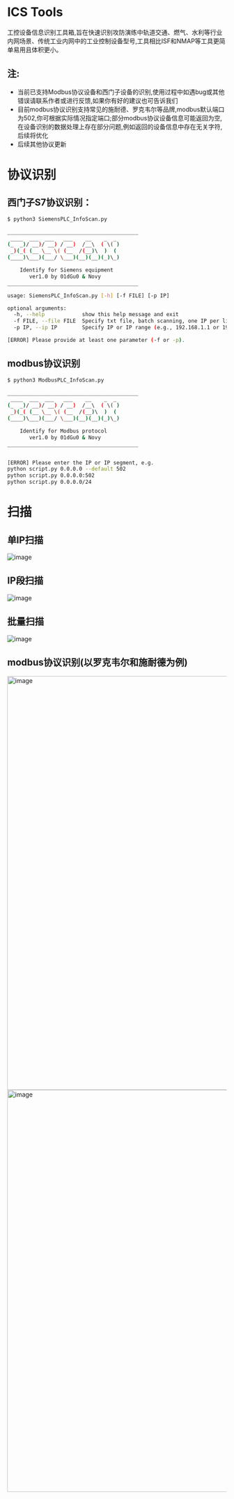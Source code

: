 # ICS Tools
工控设备信息识别工具箱,旨在快速识别攻防演练中轨道交通、燃气、水利等行业内网场景、传统工业内网中的工业控制设备型号,工具相比ISF和NMAP等工具更简单易用且体积更小。
## 注:
- 当前已支持Modbus协议设备和西门子设备的识别,使用过程中如遇bug或其他错误请联系作者或进行反馈,如果你有好的建议也可告诉我们
- 目前modbus协议识别支持常见的施耐德、罗克韦尔等品牌,modbus默认端口为502,你可根据实际情况指定端口;部分modbus协议设备信息可能返回为空,在设备识别的数据处理上存在部分问题,例如返回的设备信息中存在无关字符,后续将优化
- 后续其他协议更新
# 协议识别
## 西门子S7协议识别：
```bash
$ python3 SiemensPLC_InfoScan.py

__________________________________________
 ____  ___  ___   ___    __    _  _
(_  _)/ __)/ __) / __)  /__\  ( \( )
 _)(_( (__ \__ \( (__  /(__)\  )  (
(____)\___)(___/ \___)(__)(__)(_)\_)

    Identify for Siemens equipment
       ver1.0 by 01dGu0 & Novy
__________________________________________

usage: SiemensPLC_InfoScan.py [-h] [-f FILE] [-p IP]

optional arguments:
  -h, --help            show this help message and exit
  -f FILE, --file FILE  Specify txt file, batch scanning, one IP per line
  -p IP, --ip IP        Specify IP or IP range (e.g., 192.168.1.1 or 192.168.1.0/24)

[ERROR] Please provide at least one parameter (-f or -p).
```
## modbus协议识别
```bash
$ python3 ModbusPLC_InfoScan.py

__________________________________________
 ____  ___  ___   ___    __    _  _
(_  _)/ __)/ __) / __)  /__\  ( \( )
 _)(_( (__ \__ \( (__  /(__)\  )  (
(____)\___)(___/ \___)(__)(__)(_)\_)

    Identify for Modbus protocol
       ver1.0 by 01dGu0 & Novy
__________________________________________


[ERROR] Please enter the IP or IP segment, e.g.
python script.py 0.0.0.0 --default 502
python script.py 0.0.0.0:502
python script.py 0.0.0.0/24
```
# 扫描
## 单IP扫描
![image](https://github.com/Fupo-series/ICS-Tools/assets/45167857/81aea0c2-4ff9-4b07-9623-41067071edc2)
## IP段扫描
![image](https://github.com/Fupo-series/ICS-Tools/assets/45167857/b135bfcd-0494-4931-8d98-c2b5206fe520)
## 批量扫描
![image](https://github.com/Fupo-series/ICS-Tools/assets/45167857/5fe98798-a605-42db-8fb6-560638ea4fa5)
## modbus协议识别(以罗克韦尔和施耐德为例)
<img width="951" alt="image" src="https://github.com/Fupo-series/ICS-Tools/assets/48084662/65e5fd84-440e-4c9d-b806-f0719bb9cd68">
<img width="924" alt="image" src="https://github.com/Fupo-series/ICS-Tools/assets/48084662/7c95274e-014f-4912-b911-b1d9e7478827">


